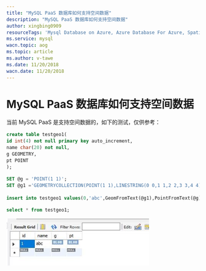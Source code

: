 ```yaml
---
title: "MySQL PaaS 数据库如何支持空间数据"
description: "MySQL PaaS 数据库如何支持空间数据"
author: xingbing0909
resourceTags: 'Mysql Database on Azure, Azure Database For Azure, Spatial Data'
ms.service: mysql
wacn.topic: aog
ms.topic: article
ms.author: v-tawe
ms.date: 11/20/2018
wacn.date: 11/20/2018
---
```


# MySQL PaaS 数据库如何支持空间数据

当前 MySQL PaaS 是支持空间数据的，如下的测试，仅供参考：

```sql
create table testgeo1(
id int(4) not null primary key auto_increment,
name char(20) not null,
g GEOMETRY,
pt POINT
);
```

```sql
SET @g = 'POINT(1 1)';
SET @g1 ='GEOMETRYCOLLECTION(POINT(1 1),LINESTRING(0 0,1 1,2 2,3 3,4 4))';

insert into testgeo1 values(0,'abc',GeomFromText(@g1),PointFromText(@g));
```

```sql
select * from testgeo1;
```

![01](media/aog-mysql-howto-mysql-database-support-spatial-data/01.jpg "01")
